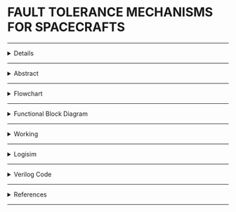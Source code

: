 #  FAULT TOLERANCE MECHANISMS FOR SPACECRAFTS

---

<details>
  
  ## Team Details

- **Semester**: 3rd Sem B. Tech. CSE
- **Section**: S2
- **Team ID**: 11

### Team Members:
1. **Aalima Khan**, Roll No: 231CS201, [Email](mailto:aalimakhan.231cs217@nitk.edu.in)
2. **Basitha Sadipirala**, Roll No: 231CS251, [Email](mailto:basithasadipirala.231cs251@nitk.edu.in)
3. **Bukke Lahari**, Roll No: 231CS217, [Email](mailto:laharinaik.231cs217@nitk.edu.in)

  
  
</details>

---

<details>
  <summary>Abstract</summary>
  
 
  ![Abstract](https://github.com/Lahari-Naik/S2-TEAM_11-MINIPROJECT/blob/main/Snapshots/Fault%20Tolerance%20in%20Spacecrafts(ABSTRACT).pdf) 
</details>

---
<details>
  <summary>Flowchart</summary>
  
  ![Flowchart referred for project](https://github.com/Lahari-Naik/S2-TEAM_11-MINIPROJECT/blob/main/Snapshots/TechnicalArchitecture.png) 
  
</details>

---
<details>
  <summary>Functional Block Diagram</summary>
  
  
  
  ![Functional Block Diagram](https://github.com/Lahari-Naik/S2-TEAM_11-MINIPROJECT/blob/main/Snapshots/BLOCK%20DIAGRAM.jpg) 
  

  
</details>

---

<details>
  <summary>Working</summary>
  
  ![click here](https://github.com/Lahari-Naik/S2-TEAM_11-MINIPROJECT/blob/main/Snapshots/WORKING.pdf)
  
</details>

---

<details>
  <summary>Logisim</summary>
  
  
  
  
  MAIN CIRCUIT![Logisim Final Circuit Diagram](https://github.com/Lahari-Naik/S2-TEAM_11-MINIPROJECT/blob/main/Logisim/Circuit%20%20Images/S2-T11.png)
LEVEL 1 ![LEVEL 1 Circuit Diagram](https://github.com/Lahari-Naik/S2-TEAM_11-MINIPROJECT/blob/main/Logisim/Circuit%20%20Images/Level1Image.png)
 LEVEL 2 ![LEVEL 2 Circuit Diagram](https://github.com/Lahari-Naik/S2-TEAM_11-MINIPROJECT/blob/main/Logisim/Circuit%20%20Images/Level2Image.png)
 LEVEL 3 ![LEVEL 3 Circuit Diagram](https://github.com/Lahari-Naik/S2-TEAM_11-MINIPROJECT/blob/main/Logisim/Circuit%20%20Images/Level3.Image.png)
 LFSR ![LFSR Circuit Diagram](https://github.com/Lahari-Naik/S2-TEAM_11-MINIPROJECT/blob/main/Logisim/Circuit%20%20Images/LFSRImage.png)
  
  - [Brief description about logisim circuit](https://github.com/Lahari-Naik/S2-TEAM_11-MINIPROJECT/blob/main/Logisim/Design-Logisim.pdf)
  - [Download LFSR Circuit](https://github.com/Lahari-Naik/S2-TEAM_11-MINIPROJECT/blob/main/Logisim/Circuit/LFSR.circ)
  - [Download Level 1 Circuit](https://github.com/Lahari-Naik/S2-TEAM_11-MINIPROJECT/blob/main/Logisim/Circuit/level1.circ)
  - [Download Level 2 Circuit](https://github.com/Lahari-Naik/S2-TEAM_11-MINIPROJECT/blob/main/Logisim/Circuit/level2.circ)
  - [Download Level3 Circuit](https://github.com/Lahari-Naik/S2-TEAM_11-MINIPROJECT/blob/main/Logisim/Circuit/level3.circ)
  - [Download Logisim Final Circuit](https://github.com/Lahari-Naik/S2-TEAM_11-MINIPROJECT/blob/main/Logisim/Circuit/S2-T11.circ)
  
</details>

---

<details>
  <summary>Verilog Code</summary>
  TEST BENCH
  
    module spacecraft_fault_tolerance_tb;
    reg clk;
    reg rst;

    // Inputs for Level 1
    reg R1, R2, R3, R4, R5;
    reg [4:0] E; // Register for E
    wire O1, O2, O3, O4, O5;
    wire LEVEL1_PASSED;

    // Inputs for Level 2
    reg SWITCH1L2;
    reg userR4L2;
    wire O1L2, O2L2, O3L2, O4L2, O5L2;
    wire LEVEL2_PASSED;

    // Inputs for Level 3
    reg SWITCH1L3, SWITCH2L3;
    reg userR3L3, userR4L3;
    wire O1L3, O2L3, O3L3, O4L3, O5L3;
    wire LEVEL3_PASSED;

    // Declare temporary registers for Level 2 and Level 3 outputs
    reg O4L2_reg; // Temporary register for Level 2 O4
    reg O3L3_reg; // Temporary register for Level 3 O3
    reg O4L3_reg; // Temporary register for Level 3 O4

    // Instantiate LFSR for random number generation
    reg [4:0] lfsr;

    // Clock generation
    always #5 clk = ~clk;

    // LFSR for generating pseudo-random numbers
    always @(posedge clk or posedge rst) begin
        if (rst) begin
            lfsr <= 5'b10011; // Initial seed
        end else begin
            lfsr <= {lfsr[3:0], lfsr[4] ^ lfsr[2]}; // LFSR feedback taps
        end
    end

    // Assign initial value for E (for Level 1)
    initial begin
        E = 5'b11110; // Set a constant value for E for Level 1
    end

    // Assign random inputs based on LFSR output
    always @(posedge clk) begin
        if (!rst) begin
            // Generate random inputs for Level 1
            R1 <= lfsr[0]; // Random bit (0 or 1)
            R2 <= lfsr[1];
            R3 <= lfsr[2];
            R4 <= lfsr[3];
            R5 <= lfsr[4];
        end
    end

    // Instantiate Level 1
    gate_level1 level1_inst (
        .R1(R1), .R2(R2), .R3(R3), .R4(R4), .R5(R5),
        .E1(E[4]), .E2(E[3]), .E3(E[2]), .E4(E[1]), .E5(E[0]),
        .O1(O1), .O2(O2), .O3(O3), .O4(O4), .O5(O5),
        .LEVEL1_PASSED(LEVEL1_PASSED)
    );

    // Instantiate Level 2
    gate_level2 level2_inst (
        .clk(clk), .rst(rst),
        .E1L2(E[4]), .E2L2(E[3]), .E3L2(E[2]), .E4L2(E[1]), .E5L2(E[0]),
        .SWITCH1L2(SWITCH1L2),
        .O1L2(O1L2), .O2L2(O2L2), .O3L2(O3L2), .O4L2(O4L2), .O5L2(O5L2),
        .LEVEL2_PASSED(LEVEL2_PASSED)
    );

    // Instantiate Level 3
    gate_level3 level3_inst (
        .clk(clk), .rst(rst),
        .E1L3(E[4]), .E2L3(E[3]), .E3L3(E[2]), .E4L3(E[1]), .E5L3(E[0]),
        .SWITCH1L3(SWITCH1L3), .SWITCH2L3(SWITCH2L3),
        .O1L3(O1L3), .O2L3(O2L3), .O3L3(O3L3), .O4L3(O4L3), .O5L3(O5L3),
        .LEVEL3_PASSED(LEVEL3_PASSED)
    );

    initial begin
        // Initialize the clock and reset
        clk = 0;
        rst = 1;
        SWITCH1L2 = 0;
        SWITCH1L3 = 0;
        SWITCH2L3 = 0;

        // Wait for some time and then release reset
        #10;
        rst = 0;

        // Loop to generate multiple test sets
        repeat (32) begin // Adjust the number of test runs as needed
            #20; // Wait for outputs to stabilize

            // Set E for Level 1
            E = 5'b11110; 
            $display("Level 1 Inputs: R1L1=%b R2L1=%b R3L1=%b R4L1=%b R5L1=%b EL1=%b", R1, R2, R3, R4, R5, E);
            
            if (LEVEL1_PASSED) begin
                $display("Level 1 Passed: O1L1=%b O2L1=%b O3L1=%b O4L1=%b O5L1=%b", O1, O2, O3, O4, O5);

                // Generate random inputs for Level 2
                SWITCH1L2 = 1;
                #20; // Wait for Level 2 outputs

                // Set E for Level 2
                E = 5'b11100; 
                $display("Level 2 running...");
                $display("Level 2 Inputs: R1L2=%b R2L2=%b R3L2=%b R4L2=%b R5L2=%b EL2=%b", R1, R2, R3, R4, R5, E);
                $display("Level 2 Passed: O1L2=%b O2L2=%b O3L2=%b O4L2=%b O5L2=%b", O1L2, O2L2, O3L2, O4L2_reg, O5L2);
                if (LEVEL2_PASSED) begin
                    // User Prompt for Level 2: 4th Bit
                    userR4L2 = lfsr[0]; // Randomize user input (0 or 1)

                    if (userR4L2) begin
                        O4L2_reg = 0; // Switch off the 4th bit
                        $display("User asked to switch off 4th bit. O4L2 set to 0.");
                    end 
                    else begin
                        O4L2_reg = R4; // Keep the original 4th bit state
                        $display("User chose not to switch off the 4th bit. O4L2=%b", R4);
                    end

                    // $display("Level 2 Passed: O1L2=%b O2L2=%b O3L2=%b O4L2=%b O5L2=%b", O1L2, O2L2, O3L2, O4L2_reg, O5L2);
                    
                    // Set E for Level 3
                    E = 5'b11000; 
                    SWITCH1L3 = 1;

                    // Generate random inputs for Level 3
                    #20; // Wait for Level 3 outputs

                    $display("Level 3 running...");
                    $display("Level 3 Inputs: R1L3=%b R2L3=%b R3L3=%b R4L3=%b R5L3=%b EL3=%b", R1, R2, R3, R4, R5, E);

                    if (LEVEL3_PASSED) begin
                        userR3L3 = lfsr[0]; // Randomize user input (0 or 1)
                        userR4L3 = lfsr[1];

                        if (userR3L3) begin
                            O3L3_reg = 0; // Switch off the 3rd bit
                            $display("User asked to switch off 3rd bit. O3L3 set to 0.");
                        end 
                        else begin
                            O3L3_reg = R3; // Keep the original 3rd bit state
                            $display("User chose not to switch off the 3rd bit. O3L3=%b", R3);
                        end

                        if (userR4L3) begin
                            O4L3_reg = 0; // Switch off the 4th bit
                            $display("User asked to switch off 4th bit. O4L3 set to 0.");
                        end 
                        else begin
                            O4L3_reg = R4; // Keep the original 4th bit state
                            $display("User chose not to switch off the 4th bit. O4L3=%b", R4);
                        end

                        $display("Level 3 Passed: O1L3=%b O2L3=%b O3L3=%b O4L3=%b O5L3=%b", O1L3, O2L3, O3L3_reg, O4L3_reg, O5L3);
                        $display("MISSION SUCCESSFUL!");
                    end else begin
                        $display("Level 3 Failed!");
                        $display("MISSION FAILED!");
                    end
                end else begin
                    $display("Level 2 Failed!");
                    $display("MISSION ABORTED!");
                    
                end
            end else begin
                $display("Level 1 Failed!");
                $display("MISSION ABORTED!");
            end
            // Add a blank line after each test iteration
            $display("\n-----------------------------\n");
        end
        $finish;
    end
    endmodule
</details>

---
 <details> <summary>References</summary>


- [Link 1](https://ntrs.nasa.gov/api/citations/20210020739/downloads/FinalCopy.pdf/)
- [Link 2](https://www.isro.gov.in/spacesciexp.html/)
- [Link 3](https://www.esa.int/Space_Safety/Hera/Fault_detection_isolation_and_recovery/)
- [Link 4](https://iopscience.iop.org/article/10.1088/1742-6596/2762/1/012064/pdf/)
- [Link 5](https://www.spacenavigators.com/post/fault-detection-and-recovery-in-satellite-aocs-ensuring-resilience-in-space/)



</details>

---



  

